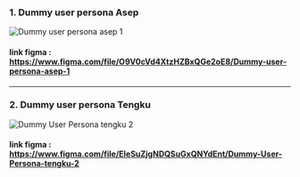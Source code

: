 ### 1. Dummy user persona Asep
![Dummy user persona asep 1](https://user-images.githubusercontent.com/99662592/155443238-a2c0de87-c2c6-415f-8eb2-2ea3ffff9ef3.jpg)
#### link figma : https://www.figma.com/file/O9V0cVd4XtzHZBxQGe2oE8/Dummy-user-persona-asep-1
---
### 2. Dummy user persona Tengku
![Dummy User Persona tengku 2](https://user-images.githubusercontent.com/99662592/155443408-4c150bb7-05c0-4bc5-b8f5-b4e74a481f68.jpg)
#### link figma : https://www.figma.com/file/EIeSuZjgNDQSuGxQNYdEnt/Dummy-User-Persona-tengku-2
